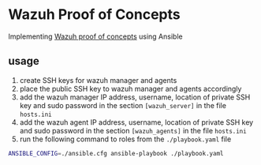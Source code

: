 # Wazuh Proof of Concepts

Implementing [Wazuh proof of concepts](https://documentation.wazuh.com/current/proof-of-concept-guide/index.html) using Ansible

## usage

1. create SSH keys for wazuh manager and agents
2. place the public SSH key to wazuh manager and agents accordingly
3. add the wazuh manager IP address, username, location of private SSH key and sudo password in the section `[wazuh_server]` in the file `hosts.ini`
4. add the wazuh agent IP address, username, location of private SSH key and sudo password in the section `[wazuh_agents]` in the file `hosts.ini`
5. run the following command to roles from the `./playbook.yaml` file

```bash
ANSIBLE_CONFIG=./ansible.cfg ansible-playbook ./playbook.yaml
```

